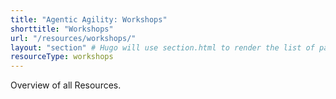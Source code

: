 ```yaml
---
title: "Agentic Agility: Workshops"
shorttitle: "Workshops"
url: "/resources/workshops/"
layout: "section" # Hugo will use section.html to render the list of pages
resourceType: workshops
---
```


Overview of all Resources.
